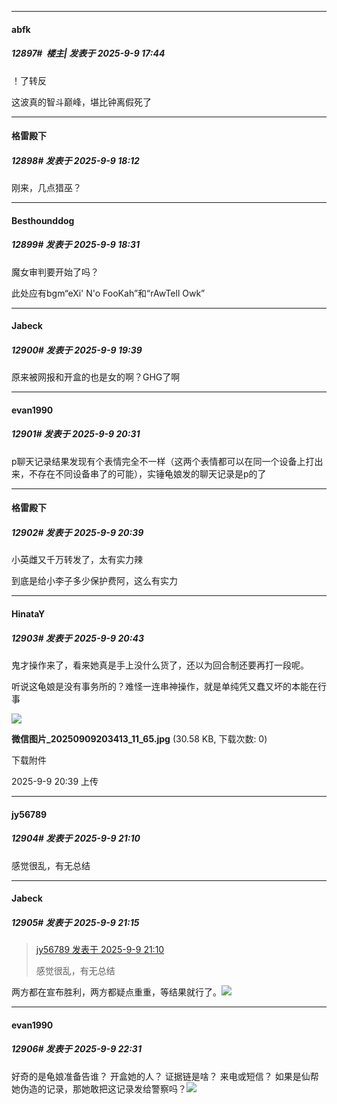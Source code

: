 ﻿
*****

####  abfk  
##### 12897#         楼主| 发表于 2025-9-9 17:44

！了转反

这波真的智斗巅峰，堪比钟离假死了


*****

####  格雷殿下  
##### 12898#       发表于 2025-9-9 18:12

刚来，几点猎巫？


*****

####  Besthounddog  
##### 12899#       发表于 2025-9-9 18:31

魔女审判要开始了吗？

此处应有bgm“eXi' N'o FooKah”和“rAwTell Owk”


*****

####  Jabeck  
##### 12900#       发表于 2025-9-9 19:39

原来被网报和开盒的也是女的啊？GHG了啊


*****

####  evan1990  
##### 12901#       发表于 2025-9-9 20:31

p聊天记录结果发现有个表情完全不一样（这两个表情都可以在同一个设备上打出来，不存在不同设备串了的可能），实锤龟娘发的聊天记录是p的了


*****

####  格雷殿下  
##### 12902#       发表于 2025-9-9 20:39

小英雌又千万转发了，太有实力辣

到底是给小李子多少保护费阿，这么有实力


*****

####  HinataY  
##### 12903#       发表于 2025-9-9 20:43

鬼才操作来了，看来她真是手上没什么货了，还以为回合制还要再打一段呢。

听说这龟娘是没有事务所的？难怪一连串神操作，就是单纯凭又蠢又坏的本能在行事

<img src="https://img.stage1st.com/forum/202509/09/203912mlj7kfja5v5oi4hf.jpg" referrerpolicy="no-referrer">

<strong>微信图片_20250909203413_11_65.jpg</strong> (30.58 KB, 下载次数: 0)

下载附件

2025-9-9 20:39 上传


*****

####  jy56789  
##### 12904#       发表于 2025-9-9 21:10

感觉很乱，有无总结


*****

####  Jabeck  
##### 12905#       发表于 2025-9-9 21:15

<blockquote><a href="httphttps://stage1st.com/2b/forum.php?mod=redirect&amp;goto=findpost&amp;pid=68397308&amp;ptid=2200312" target="_blank">jy56789 发表于 2025-9-9 21:10</a>

感觉很乱，有无总结</blockquote>
两方都在宣布胜利，两方都疑点重重，等结果就行了。<img src="https://static.stage1st.com/image/smiley/face2017/033.png" referrerpolicy="no-referrer">


*****

####  evan1990  
##### 12906#       发表于 2025-9-9 22:31

好奇的是龟娘准备告谁？
开盒她的人？
证据链是啥？
来电或短信？
如果是仙帮她伪造的记录，那她敢把这记录发给警察吗？<img src="https://static.stage1st.com/image/smiley/face2017/037.png" referrerpolicy="no-referrer">

